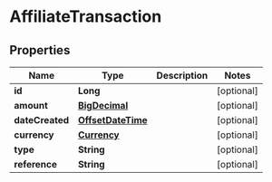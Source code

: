 
# AffiliateTransaction

## Properties
Name | Type | Description | Notes
------------ | ------------- | ------------- | -------------
**id** | **Long** |  |  [optional]
**amount** | [**BigDecimal**](BigDecimal.md) |  |  [optional]
**dateCreated** | [**OffsetDateTime**](OffsetDateTime.md) |  |  [optional]
**currency** | [**Currency**](Currency.md) |  |  [optional]
**type** | **String** |  |  [optional]
**reference** | **String** |  |  [optional]




